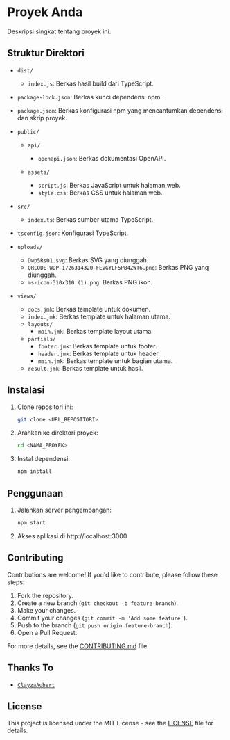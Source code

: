 # Proyek Anda

Deskripsi singkat tentang proyek ini.

## Struktur Direktori

- `dist/`

  - `index.js`: Berkas hasil build dari TypeScript.

- `package-lock.json`: Berkas kunci dependensi npm.

- `package.json`: Berkas konfigurasi npm yang mencantumkan dependensi dan skrip proyek.

- `public/`

  - `api/`

    - `openapi.json`: Berkas dokumentasi OpenAPI.

  - `assets/`
    - `script.js`: Berkas JavaScript untuk halaman web.
    - `style.css`: Berkas CSS untuk halaman web.

- `src/`

  - `index.ts`: Berkas sumber utama TypeScript.

- `tsconfig.json`: Konfigurasi TypeScript.

- `uploads/`

  - `Dwp5Rs01.svg`: Berkas SVG yang diunggah.
  - `QRCODE-WDP-1726314320-FEVGYLF5PB4ZWT6.png`: Berkas PNG yang diunggah.
  - `ms-icon-310x310 (1).png`: Berkas PNG ikon.

- `views/`
  - `docs.jmk`: Berkas template untuk dokumen.
  - `index.jmk`: Berkas template untuk halaman utama.
  - `layouts/`
    - `main.jmk`: Berkas template layout utama.
  - `partials/`
    - `footer.jmk`: Berkas template untuk footer.
    - `header.jmk`: Berkas template untuk header.
    - `main.jmk`: Berkas template untuk bagian utama.
  - `result.jmk`: Berkas template untuk hasil.

## Instalasi

1. Clone repositori ini:
   ```bash
   git clone <URL_REPOSITORI>
   ```
2. Arahkan ke direktori proyek:
   ```bash
   cd <NAMA_PROYEK>
   ```
3. Instal dependensi:
   ```bash
   npm install
   ```

## Penggunaan

1. Jalankan server pengembangan:
   ```bash
   npm start
   ```
2. Akses aplikasi di http://localhost:3000

## Contributing

Contributions are welcome! If you'd like to contribute, please follow these steps:

1. Fork the repository.
2. Create a new branch (`git checkout -b feature-branch`).
3. Make your changes.
4. Commit your changes (`git commit -m 'Add some feature'`).
5. Push to the branch (`git push origin feature-branch`).
6. Open a Pull Request.

For more details, see the [CONTRIBUTING.md](CONTRIBUTING.md) file.

## Thanks To

- [`ClayzaAubert`](https://github.com/ClayzaAubert)

## License

This project is licensed under the MIT License - see the [LICENSE](LICENSE) file for details.
